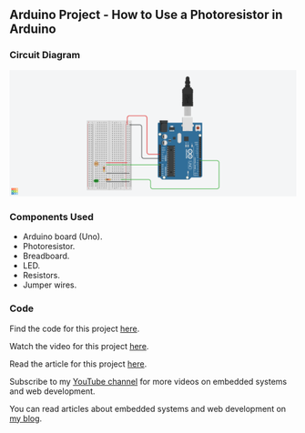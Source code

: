 ## Arduino Project - How to Use a Photoresistor in Arduino

### Circuit Diagram

![Circuit Diagram](/circuit-diagram.png)

### Components Used
- Arduino board (Uno).
- Photoresistor.
- Breadboard.
- LED.
- Resistors.
- Jumper wires.

### Code

Find the code for this project [here]().

Watch the video for this project [here]().

Read the article for this project [here]().

Subscribe to my [YouTube channel](https://www.youtube.com/@Ihechikara) for more videos on embedded systems and web development.

You can read articles about embedded systems and web development on [my blog](https://ihechikara.com/).